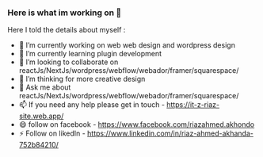 ### Here is what im working on 👋

Here I told the details about myself :

- 🔭 I’m currently working on web web design and wordpress design
- 🌱 I’m currently learning plugin development
- 👯 I’m looking to collaborate on reactJs/NextJs/wordpress/webflow/webador/framer/squarespace/
- 🤔 I’m thinking for more creative design 
- 💬 Ask me about reactJs/NextJs/wordpress/webflow/webador/framer/squarespace/
- 📫 If you need any help please get in touch - [https://it-z-riaz-site.web.app/ ](https://mr-riaz.vercel.app/)
- 😄 follow on facebook - https://www.facebook.com/riazahmed.akhondo
- ⚡ Follow on likedIn - https://www.linkedin.com/in/riaz-ahmed-akhanda-752b84210/
